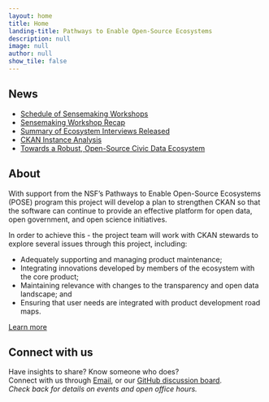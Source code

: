```yaml
---
layout: home
title: Home
landing-title: Pathways to Enable Open-Source Ecosystems
description: null
image: null
author: null
show_tile: false
---
```

## News

- [Schedule of Sensemaking Workshops](/2023/05/30/sensemaking.html)
- [Sensemaking Workshop Recap](/2023/07/18/recap.html)
- [Summary of Ecosystem Interviews Released](/2023/06/30/report.html)
- [CKAN Instance Analysis](2023/06/19/analysis.html)
- [Towards a Robust, Open-Source Civic Data Ecosystem](/2022/11/15/Welcome.html) 

## About

With support from the NSF’s Pathways to Enable Open-Source Ecosystems (POSE) program this project will develop a plan to
strengthen CKAN so that the software can continue to provide an effective platform for open data, open government, and
open science initiatives.

In order to achieve this - the project team will work with CKAN stewards to explore several issues through this project,
including:

- Adequately supporting and managing product maintenance;
- Integrating innovations developed by members of the ecosystem with the core product;
- Maintaining relevance with changes to the transparency and open data landscape; and
- Ensuring that user needs are integrated with product development road maps.

[Learn more](/about.html)

## Connect with us

Have insights to share? Know someone who does?  
Connect with us through [Email](mailto:poseckan@pitt.edu), or our [GitHub discussion board](https://github.com/civic-data-ecosystem/civic-data-ecosystem.github.io/discussions/17).  
*Check back for details on events and open office hours.*
